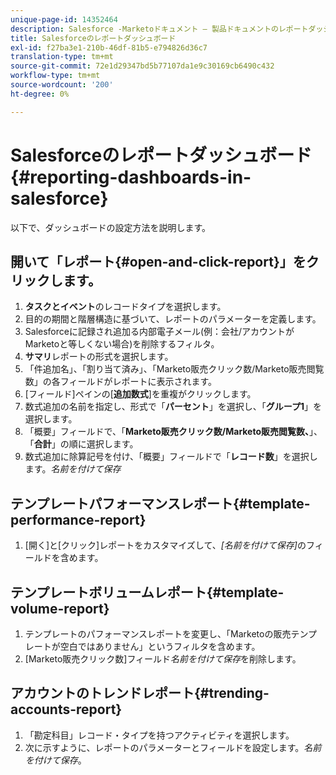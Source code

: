 ```yaml
---
unique-page-id: 14352464
description: Salesforce -Marketoドキュメント — 製品ドキュメントのレポートダッシュボード
title: Salesforceのレポートダッシュボード
exl-id: f27ba3e1-210b-46df-81b5-e794826d36c7
translation-type: tm+mt
source-git-commit: 72e1d29347bd5b77107da1e9c30169cb6490c432
workflow-type: tm+mt
source-wordcount: '200'
ht-degree: 0%

---
```


# Salesforceのレポートダッシュボード{#reporting-dashboards-in-salesforce}

以下で、ダッシュボードの設定方法を説明します。

## 開いて「レポート{#open-and-click-report}」をクリックします。

1. **タスクとイベント**&#x200B;のレコードタイプを選択します。
1. 目的の期間と階層構造に基づいて、レポートのパラメーターを定義します。
1. Salesforceに記録され追加る内部電子メール(例：会社/アカウントがMarketoと等しくない場合)を削除するフィルタ。
1. **サマリ**&#x200B;レポートの形式を選択します。
1. 「件追加名」、「割り当て済み」、「Marketo販売クリック数/Marketo販売閲覧数」の各フィールドがレポートに表示されます。
1. [フィールド]ペインの[**追加数式**]を重複がクリックします。
1. 数式追加の名前を指定し、形式で「**パーセント**」を選択し、「**グループ1**」を選択します。
1. 「概要」フィールドで、「**Marketo販売クリック数/Marketo販売閲覧数、**」、「**合計**」の順に選択します。
1. 数式追加に除算記号を付け、「概要」フィールドで「**レコード数**」を選択します。_名前を付けて保存_

## テンプレートパフォーマンスレポート{#template-performance-report}

1. [開く]と[クリック]レポートをカスタマイズして、_[名前を付けて保存]_&#x200B;のフィールドを含めます。

## テンプレートボリュームレポート{#template-volume-report}

1. テンプレートのパフォーマンスレポートを変更し、「Marketoの販売テンプレートが空白ではありません」というフィルタを含めます。
1. [Marketo販売クリック数]フィールド&#x200B;_名前を付けて保存_&#x200B;を削除します。

## アカウントのトレンドレポート{#trending-accounts-report}

1. 「勘定科目」レコード・タイプを持つアクティビティを選択します。
1. 次に示すように、レポートのパラメーターとフィールドを設定します。_名前を付けて保存_。
